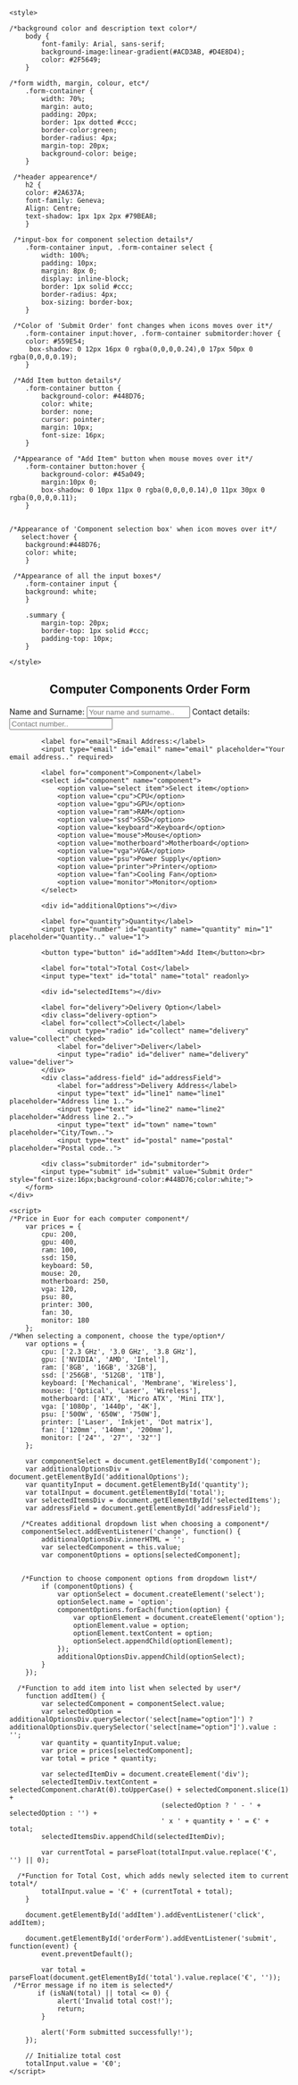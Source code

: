 <!DOCTYPE html>
<html lang="en">
<head>
    <meta charset="UTF-8">
    <meta name="viewport" content="width=device-width, initial-scale=1.0">
    
    <style>
   
    /*background color and description text color*/
        body {
            font-family: Arial, sans-serif;
            background-image:linear-gradient(#ACD3AB, #D4E8D4);
            color: #2F5649;
        }
       
    /*form width, margin, colour, etc*/
        .form-container {
            width: 70%;
            margin: auto;
            padding: 20px;
            border: 1px dotted #ccc;
            border-color:green;
            border-radius: 4px;
            margin-top: 20px;
            background-color: beige;
        }
       
     /*header appearence*/
        h2 {
        color: #2A637A;
        font-family: Geneva;
        Align: Centre;
        text-shadow: 1px 1px 2px #79BEA8;
        }
         
     /*input-box for component selection details*/
        .form-container input, .form-container select {
            width: 100%;
            padding: 10px;
            margin: 8px 0;
            display: inline-block;
            border: 1px solid #ccc;
            border-radius: 4px;
            box-sizing: border-box;
        }
       
     /*Color of 'Submit Order' font changes when icons moves over it*/
        .form-container input:hover, .form-container submitorder:hover {
        color: #559E54;
         box-shadow: 0 12px 16px 0 rgba(0,0,0,0.24),0 17px 50px 0 rgba(0,0,0,0.19);
        }
               
     /*Add Item button details*/
        .form-container button {
            background-color: #448D76;
            color: white;
            border: none;
            cursor: pointer;
            margin: 10px;
            font-size: 16px;        
        }
       
     /*Appearance of "Add Item" button when mouse moves over it*/
        .form-container button:hover {
            background-color: #45a049;
            margin:10px 0;
            box-shadow: 0 10px 11px 0 rgba(0,0,0,0.14),0 11px 30px 0 rgba(0,0,0,0.11);
        }                            
     
           
    /*Appearance of 'Component selection box' when icon moves over it*/
       select:hover {
        background:#448D76;
        color: white;
        }
       
     /*Appearance of all the input boxes*/
        .form-container input {
        background: white;        
        }
               
        .summary {
            margin-top: 20px;
            border-top: 1px solid #ccc;
            padding-top: 10px;
        }
               
    </style>
</head>
<body>
    <div class="form-container">
        <h2 align="center">Computer Components Order Form</h2>
        <form id="orderForm">
        <label for="name">Name and Surname:</label>
        <input type="text" id="name" name="name" placeholder="Your name and surname.." required>
        <label for="Cellphone">Contact details:</label>
        <input type="text" id="cellphone" name="cellphone" placeholder="Contact number.." required>


            <label for="email">Email Address:</label>
            <input type="email" id="email" name="email" placeholder="Your email address.." required>

            <label for="component">Component</label>
            <select id="component" name="component">
                <option value="select item">Select item</option>
                <option value="cpu">CPU</option>
                <option value="gpu">GPU</option>
                <option value="ram">RAM</option>
                <option value="ssd">SSD</option>
                <option value="keyboard">Keyboard</option>
                <option value="mouse">Mouse</option>
                <option value="motherboard">Motherboard</option>
                <option value="vga">VGA</option>
                <option value="psu">Power Supply</option>
                <option value="printer">Printer</option>
                <option value="fan">Cooling Fan</option>
                <option value="monitor">Monitor</option>
            </select>

            <div id="additionalOptions"></div>

            <label for="quantity">Quantity</label>
            <input type="number" id="quantity" name="quantity" min="1" placeholder="Quantity.." value="1">

            <button type="button" id="addItem">Add Item</button><br>

            <label for="total">Total Cost</label>
            <input type="text" id="total" name="total" readonly>

            <div id="selectedItems"></div>

            <label for="delivery">Delivery Option</label>
            <div class="delivery-option">
            <label for="collect">Collect</label>
                <input type="radio" id="collect" name="delivery" value="collect" checked>
                <label for="deliver">Deliver</label>
                <input type="radio" id="deliver" name="delivery" value="deliver">
            </div>
            <div class="address-field" id="addressField">
                <label for="address">Delivery Address</label>
                <input type="text" id="line1" name="line1" placeholder="Address line 1..">
                <input type="text" id="line2" name="line2" placeholder="Address line 2..">
                <input type="text" id="town" name="town" placeholder="City/Town..">
                <input type="text" id="postal" name="postal" placeholder="Postal code..">

            <div class="submitorder" id="submitorder">            
            <input type="submit" id="submit" value="Submit Order" style="font-size:16px;background-color:#448D76;color:white;">
        </form>      
    </div>

    <script>
    /*Price in Euor for each computer component*/
        var prices = {
            cpu: 200,
            gpu: 400,
            ram: 100,
            ssd: 150,
            keyboard: 50,
            mouse: 20,
            motherboard: 250,
            vga: 120,
            psu: 80,
            printer: 300,
            fan: 30,
            monitor: 180
        };
	/*When selecting a component, choose the type/option*/
        var options = {
            cpu: ['2.3 GHz', '3.0 GHz', '3.8 GHz'],
            gpu: ['NVIDIA', 'AMD', 'Intel'],
            ram: ['8GB', '16GB', '32GB'],
            ssd: ['256GB', '512GB', '1TB'],
            keyboard: ['Mechanical', 'Membrane', 'Wireless'],
            mouse: ['Optical', 'Laser', 'Wireless'],
            motherboard: ['ATX', 'Micro ATX', 'Mini ITX'],
            vga: ['1080p', '1440p', '4K'],
            psu: ['500W', '650W', '750W'],
            printer: ['Laser', 'Inkjet', 'Dot matrix'],
            fan: ['120mm', '140mm', '200mm'],
            monitor: ['24"', '27"', '32"']
        };
		
        var componentSelect = document.getElementById('component');
        var additionalOptionsDiv = document.getElementById('additionalOptions');
        var quantityInput = document.getElementById('quantity');
        var totalInput = document.getElementById('total');
        var selectedItemsDiv = document.getElementById('selectedItems');
        var addressField = document.getElementById('addressField');
       
       /*Creates additional dropdown list when choosing a component*/
       componentSelect.addEventListener('change', function() {
            additionalOptionsDiv.innerHTML = '';
            var selectedComponent = this.value;
            var componentOptions = options[selectedComponent];
       
            
       /*Function to choose component options from dropdown list*/
            if (componentOptions) {
                var optionSelect = document.createElement('select');
                optionSelect.name = 'option';
                componentOptions.forEach(function(option) {
                    var optionElement = document.createElement('option');
                    optionElement.value = option;
                    optionElement.textContent = option;
                    optionSelect.appendChild(optionElement);
                });
                additionalOptionsDiv.appendChild(optionSelect);
            }
        });
        
      /*Function to add item into list when selected by user*/
        function addItem() {
            var selectedComponent = componentSelect.value;
            var selectedOption = additionalOptionsDiv.querySelector('select[name="option"]') ? additionalOptionsDiv.querySelector('select[name="option"]').value : '';
            var quantity = quantityInput.value;
            var price = prices[selectedComponent];
            var total = price * quantity;

            var selectedItemDiv = document.createElement('div');
            selectedItemDiv.textContent = selectedComponent.charAt(0).toUpperCase() + selectedComponent.slice(1) +
                                          (selectedOption ? ' - ' + selectedOption : '') +
                                          ' x ' + quantity + ' = €' + total;
            selectedItemsDiv.appendChild(selectedItemDiv);

            var currentTotal = parseFloat(totalInput.value.replace('€', '') || 0);
            
      /*Function for Total Cost, which adds newly selected item to current total*/
            totalInput.value = '€' + (currentTotal + total);
        }

        document.getElementById('addItem').addEventListener('click', addItem);

        document.getElementById('orderForm').addEventListener('submit', function(event) {
            event.preventDefault();

            var total = parseFloat(document.getElementById('total').value.replace('€', ''));
     /*Error message if no item is selected*/
           if (isNaN(total) || total <= 0) {
                alert('Invalid total cost!');
                return;
            }

            alert('Form submitted successfully!');
        });

        // Initialize total cost
        totalInput.value = '€0';
    </script>
</body>
</html>

